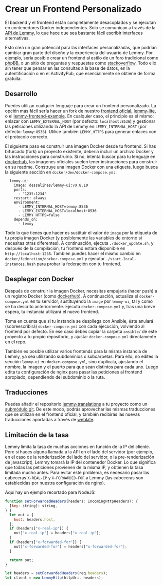 # Crear un Frontend Personalizado

El backend y el frontend están completamente desacoplados y se ejecutan en contenedores Docker independientes. Solo se comunican a través de la [API de Lemmy](api_reference.md), lo que hace que sea bastante fácil escribir interfaces alternativas.

Esto crea un gran potencial para las interfaces personalizadas, que podrían cambiar gran parte del diseño y la experiencia del usuario de Lemmy. Por ejemplo, sería posible crear un frontend al estilo de un foro tradicional como [phpBB](https://www.phpbb.com/), o un sitio de preguntas y respuestas como [stackoverflow](https://stackoverflow.com/). Todo ello sin tener que pensar en las consultas a la base de datos, en la autentificación o en el ActivityPub, que esencialmente se obtiene de forma gratuita.

## Desarrollo

Puedes utilizar cualquier lenguaje para crear un frontend personalizado. La opción más fácil sería hacer un fork de nuestro [frontend oficial](https://github.com/LemmyNet/lemmy-ui), [lemmy-lite](https://github.com/IronOxidizer/lemmy-lite), o el [lemmy-frontend-example](https://github.com/LemmyNet/lemmy-front-end-example). En cualquier caso, el principio es el mismo: enlazar con `LEMMY_EXTERNAL_HOST` (por defecto: `localhost:8536`) y gestionar las peticiones utilizando la API de Lemmy en `LEMMY_INTERNAL_HOST` (por defecto: `lemmy:8536`). Utilice también `LEMMY_HTTPS` para generar enlaces con el protocolo correcto.

El siguiente paso es construir una imagen Docker desde tu frontend. Si has bifurcado (fork) un proyecto existente, debería incluir un archivo Docker y las instrucciones para construirlo. Si no, intenta buscar para tu lenguaje en [dockerhub](https://hub.docker.com/), las imágenes oficiales suelen tener instrucciones para construir en su readme. Construye una imagen Docker con una etiqueta, luego busca la siguiente sección en `docker/dev/docker-compose.yml`:

```
  lemmy-ui:
    image: dessalines/lemmy-ui:v0.8.10
    ports:
      - "1235:1234"
    restart: always
    environment:
      - LEMMY_INTERNAL_HOST=lemmy:8536
      - LEMMY_EXTERNAL_HOST=localhost:8536
      - LEMMY_HTTPS=false
    depends_on:
      - lemmy
```

Todo lo que tienes que hacer es sustituir el valor de `image` por la etiqueta de tu propia imagen Docker (y posiblemente las variables de entorno si necesitas otras diferentes). A continuación, ejecuta `./docker_update.sh`, y después de la compilación, tu frontend estará disponible en `http://localhost:1235`. También puedes hacer el mismo cambio en `docker/federation/docker-compose.yml` y ejecutar `./start-local-instances.bash` para probar la federación con tu frontend.

## Desplegar con Docker

Después de construir la imagen Docker, necesitas empujarla (hacer push) a un registro Docker (como [dockerhub](https://hub.docker.com/)). A continuación, actualiza el `docker-compose.yml` en tu servidor, sustituyendo la `image` por `lemmy-ui`, tal y como se ha descrito anteriormente. Ejecuta `docker-compose.yml` y, tras una breve espera, tu instancia utilizará el nuevo frontend.

Toma en cuenta que si tu instancia se despliega con Ansible, éste anulará (sobreescribirá) `docker-compose.yml` con cada ejecución, volviendo al frontend por defecto. En ese caso debes copiar la carpeta `ansible/` de este proyecto a tu propio repositorio, y ajustar `docker-compose.yml` directamente en el repo.

También es posible utilizar varios frontends para la misma instancia de Lemmy, ya sea utilizando subdominios o subcarpetas. Para ello, no edites la sección `lemmy-ui` en `docker-compose.yml`, sino duplícala, ajustando el nombre, la imagen y el puerto para que sean distintos para cada uno. Luego edita tu configuración de nginx para pasar las peticiones al frontend apropiado, dependiendo del subdominio o la ruta.

## Traducciones

Puedes añadir el repositorio [lemmy-translations](https://github.com/LemmyNet/lemmy-translations) a tu proyecto como un [submódulo git](https://git-scm.com/book/en/v2/Git-Tools-Submodules). De este modo, podrás aprovechar las mismas traducciones que se utilizan en el frontend oficial, y también recibirás las nuevas traducciones aportadas a través de [weblate](https://weblate.org/es/).

## Limitación de la tasa

Lemmy limita la tasa de muchas acciones en función de la IP del cliente. Pero si haces alguna llamada a la API en el lado del servidor (por ejemplo, en el caso de la renderización del lado del servidor, o la pre-renderización de javascript), Lemmy tomará la IP del contenedor Docker. Lo que significa que todas las peticiones provienen de la misma IP, y obtienen la tasa limitada mucho antes. Para evitar este problema, es necesario pasar las cabeceras `X-REAL-IP` y `X-FORWARDED-FOR` a Lemmy (las cabeceras son establecidas por nuestra configuración de nginx).

Aquí hay un ejemplo recortado para NodeJS:

```javascript
function setForwardedHeaders(headers: IncomingHttpHeaders): {
  [key: string]: string,
} {
  let out = {
    host: headers.host,
  };
  if (headers["x-real-ip"]) {
    out["x-real-ip"] = headers["x-real-ip"];
  }
  if (headers["x-forwarded-for"]) {
    out["x-forwarded-for"] = headers["x-forwarded-for"];
  }

  return out;
}

let headers = setForwardedHeaders(req.headers);
let client = new LemmyHttp(httpUri, headers);
```
